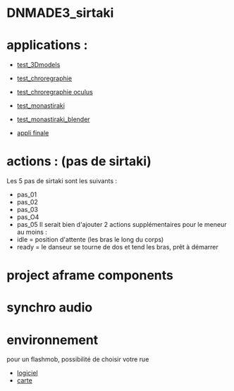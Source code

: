 # DNMADE3_sirtaki

# applications :

- [test_3Dmodels](https://eminet666.github.io/DNMADE3_sirtaki/test_3Dmodels.html)
- [test_chroregraphie](https://eminet666.github.io/DNMADE3_sirtaki/test_choregraphie.html)
- [test_chroregraphie oculus](https://eminet666.github.io/DNMADE3_sirtaki/test_choregraphie_360.html)
- [test_monastiraki](https://eminet666.github.io/DNMADE3_sirtaki/test_marion_espace.html)
- [test_monastiraki_blender](https://maionaiiise.github.io/maionaiiise_VR)

- [appli finale](https://eminet666.github.io/DNMADE3_sirtaki/index_final.html)

# actions : (pas de sirtaki)
Les 5 pas de sirtaki sont les suivants :
- pas_01
- pas_02
- pas_03
- pas_O4
- pas_05
Il serait bien d'ajouter 2 actions supplémentaires pour le meneur au moins :
- idle  = position d'attente (les bras le long du corps)
- ready = le danseur se tourne de dos et tend les bras, prêt à démarrer

# project aframe components


# synchro audio

# environnement
pour un flashmob, possibilité de choisir votre rue
- [logiciel](https://svd360.istreetview.com/)
- [carte](https://iStreetView.com)
